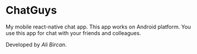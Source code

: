 # ChatGuys
My mobile react-native chat app. This app works on Android platform. You use this app for chat with your friends and colleagues.

Developed by _Ali Bircan_.

